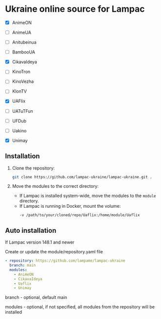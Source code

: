 # Ukraine online source for Lampac

- [x] AnimeON
- [ ] AnimeUA
- [ ] Anitubeinua
- [ ] BambooUA
- [x] CikavaIdeya
- [ ] KinoTron
- [ ] KinoVezha
- [ ] KlonTV
- [x] UAFlix
- [ ] UATuTFun
- [ ] UFDub
- [ ] Uakino
- [X] Unimay


## Installation

1. Clone the repository:
   ```bash
   git clone https://github.com/lampac-ukraine/lampac-ukraine.git .
   ```

2. Move the modules to the correct directory:
   - If Lampac is installed system-wide, move the modules to the `module` directory.
   - If Lampac is running in Docker, mount the volume:
     ```bash
     -v /path/to/your/cloned/repo/Uaflix:/home/module/Uaflix
     ```

## Auto installation

If Lampac version 148.1 and newer

Create or update the module/repository.yaml file

```YAML
- repository: https://github.com/lampame/lampac-ukraine
  branch: main
  modules:
    - AnimeON
    - CikavaIdeya
    - Uaflix
    - Unimay
```

branch - optional, default main

modules - optional, if not specified, all modules from the repository will be installed